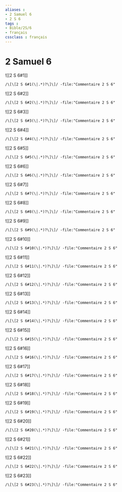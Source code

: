 ```yaml
---
aliases : 
- 2 Samuel 6
- 2 S 6
tags : 
- Bible/2S/6
- français
cssclass : français
---
```


# 2 Samuel 6

![[2 S 6#1]]

```query
/\[\[2 S 6#1(\|.*)?\]\]/ -file:"Commentaire 2 S 6"
```

![[2 S 6#2]]

```query
/\[\[2 S 6#2(\|.*)?\]\]/ -file:"Commentaire 2 S 6"
```

![[2 S 6#3]]

```query
/\[\[2 S 6#3(\|.*)?\]\]/ -file:"Commentaire 2 S 6"
```

![[2 S 6#4]]

```query
/\[\[2 S 6#4(\|.*)?\]\]/ -file:"Commentaire 2 S 6"
```

![[2 S 6#5]]

```query
/\[\[2 S 6#5(\|.*)?\]\]/ -file:"Commentaire 2 S 6"
```

![[2 S 6#6]]

```query
/\[\[2 S 6#6(\|.*)?\]\]/ -file:"Commentaire 2 S 6"
```

![[2 S 6#7]]

```query
/\[\[2 S 6#7(\|.*)?\]\]/ -file:"Commentaire 2 S 6"
```

![[2 S 6#8]]

```query
/\[\[2 S 6#8(\|.*)?\]\]/ -file:"Commentaire 2 S 6"
```

![[2 S 6#9]]

```query
/\[\[2 S 6#9(\|.*)?\]\]/ -file:"Commentaire 2 S 6"
```

![[2 S 6#10]]

```query
/\[\[2 S 6#10(\|.*)?\]\]/ -file:"Commentaire 2 S 6"
```

![[2 S 6#11]]

```query
/\[\[2 S 6#11(\|.*)?\]\]/ -file:"Commentaire 2 S 6"
```

![[2 S 6#12]]

```query
/\[\[2 S 6#12(\|.*)?\]\]/ -file:"Commentaire 2 S 6"
```

![[2 S 6#13]]

```query
/\[\[2 S 6#13(\|.*)?\]\]/ -file:"Commentaire 2 S 6"
```

![[2 S 6#14]]

```query
/\[\[2 S 6#14(\|.*)?\]\]/ -file:"Commentaire 2 S 6"
```

![[2 S 6#15]]

```query
/\[\[2 S 6#15(\|.*)?\]\]/ -file:"Commentaire 2 S 6"
```

![[2 S 6#16]]

```query
/\[\[2 S 6#16(\|.*)?\]\]/ -file:"Commentaire 2 S 6"
```

![[2 S 6#17]]

```query
/\[\[2 S 6#17(\|.*)?\]\]/ -file:"Commentaire 2 S 6"
```

![[2 S 6#18]]

```query
/\[\[2 S 6#18(\|.*)?\]\]/ -file:"Commentaire 2 S 6"
```

![[2 S 6#19]]

```query
/\[\[2 S 6#19(\|.*)?\]\]/ -file:"Commentaire 2 S 6"
```

![[2 S 6#20]]

```query
/\[\[2 S 6#20(\|.*)?\]\]/ -file:"Commentaire 2 S 6"
```

![[2 S 6#21]]

```query
/\[\[2 S 6#21(\|.*)?\]\]/ -file:"Commentaire 2 S 6"
```

![[2 S 6#22]]

```query
/\[\[2 S 6#22(\|.*)?\]\]/ -file:"Commentaire 2 S 6"
```

![[2 S 6#23]]

```query
/\[\[2 S 6#23(\|.*)?\]\]/ -file:"Commentaire 2 S 6"
```

